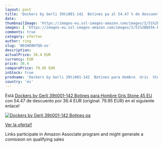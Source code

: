 ```yaml
---
layout: post
title: 'Dockers by Gerli 39ti001-142  Botines pa al 54.47 % de descuento'
date: 
thumbnailImage: 'https://images-eu.ssl-images-amazon.com/images/I/51%2BQX5k-D3L._SL200_.jpg'
images: [ 'https://images-eu.ssl-images-amazon.com/images/I/51%2BQX5k-D3L._SL200_.jpg' ]
comments: true
category: ofertas
author: ring
slug: 'B01HD0H7QO-es'
description:
actualPrice: 36.4 EUR
currency: EUR
price: 36.4
comparePrice: 79.95 EUR
inStock: true
prodname: 'Dockers by Gerli 39ti001-142  Botines para Hombre  Gris  Stone   45 EU'
country: 'es'
---
```


Está [Dockers by Gerli 39ti001-142  Botines para Hombre  Gris  Stone   45 EU](https://www.amazon.es/dp/B01HD0H7QO/?tag=tolees-21) con 54.47 de descuento por 36.4 EUR (original: 79.95 EUR) en el siguiente enlace!

[![Dockers by Gerli 39ti001-142  Botines pa](https://images-eu.ssl-images-amazon.com/images/I/51%2BQX5k-D3L._SL200_.jpg)](https://www.amazon.es/dp/B01HD0H7QO/?tag=tolees-21)

[Ver la oferta!!](https://www.amazon.es/dp/B01HD0H7QO/?tag=tolees-21)

Links participate in Amazon Associate program and might generate a comission on qualifying sales


